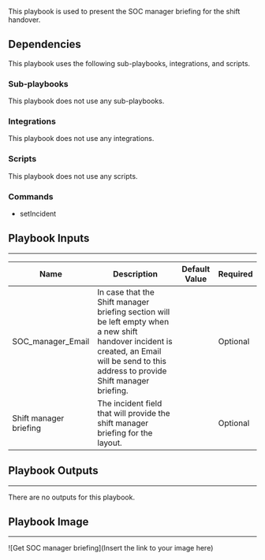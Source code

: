 This playbook is used to present the SOC manager briefing for the shift handover.

## Dependencies
This playbook uses the following sub-playbooks, integrations, and scripts.

### Sub-playbooks
This playbook does not use any sub-playbooks.

### Integrations
This playbook does not use any integrations.

### Scripts
This playbook does not use any scripts.

### Commands
* setIncident

## Playbook Inputs
---

| **Name** | **Description** | **Default Value** | **Required** |
| --- | --- | --- | --- |
| SOC_manager_Email | In case that the Shift manager briefing section will be left empty when a new shift handover incident is created, an Email will be send to this address to provide Shift manager briefing. |  | Optional |
| Shift manager briefing  | The incident field that will provide the shift manager briefing for the layout. |  | Optional |

## Playbook Outputs
---
There are no outputs for this playbook.

## Playbook Image
---
![Get SOC manager briefing](Insert the link to your image here)